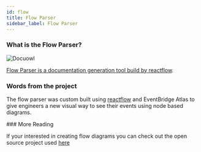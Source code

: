 ```yaml
---
id: flow
title: Flow Parser
sidebar_label: Flow Parser
---
```


### What is the Flow Parser?

![Docuowl](/img/docs/parsers/flow-example.png 'Flow Example')

[Flow Parser is a documentation generation tool build by reactflow](https://reactflow.dev/).

### Words from the project

The flow parser was custom built using [reactflow](https://reactflow.dev/) and EventBridge Atlas to give engineers a new visual way to see their events using node based diagrams.

### More Reading

If your interested in creating flow diagrams you can check out the open source project used [here](https://reactflow.dev/)
